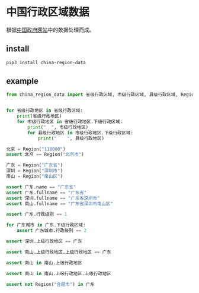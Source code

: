 # 中国行政区域数据

根据[中国政府网站](http://www.mca.gov.cn/article/sj/xzqh/2019/2019/201912251506.html)中的数据处理而成。

## install

```bash
pip3 install china-region-data
```

## example

```python
from china_region_data import 省级行政区域, 市级行政区域, 县级行政区域, Region


for 省级行政地区 in 省级行政区域:
    print(省级行政地区)
    for 市级行政地区 in 省级行政地区.下级行政区域:
        print("  ", 市级行政地区)
        for 县级行政地区 in 市级行政地区.下级行政区域:
            print("    ", 县级行政地区)

北京 = Region("110000")
assert 北京 == Region("北京市")

广东 = Region("广东省")
深圳 = Region("深圳市")
南山 = Region("南山区")

assert 广东.name == "广东省"
assert 广东.fullname == "广东省"
assert 深圳.fullname == "广东省深圳市"
assert 南山.fullname == "广东省深圳市南山区"

assert 广东.行政级别 == 1

for 广东城市 in 广东.下级行政区域:
    assert 广东城市.行政级别 == 2

assert 深圳.上级行政地区 == 广东

assert 南山.上级行政地区.上级行政地区 == 广东

assert 南山 in 南山.上级行政地区

assert 南山 in 南山.上级行政地区.上级行政地区

assert not Region("合肥市") in 广东
```
